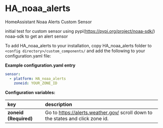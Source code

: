 # HA_noaa_alerts
HomeAssistant Noaa Alerts Custom Sensor

initial test for custom sensor using pypi(https://pypi.org/project/noaa-sdk/) noaa-sdk to get an alert sensor

To add HA_noaa_alerts to your installation, copy HA_noaa_alerts folder to `<config directory>/custom_components/` and add the following to your configuration.yaml file:

**Example configuration.yaml entry**
```yaml
sensor:
  - platform: HA_noaa_alerts
    zoneid: YOUR_ZONE_ID
```
**Configuration variables:**  

key | description  
:--- | :---  
**zoneid (Required)** | Go to https://alerts.weather.gov/ scroll down to the states and click zone id. 


